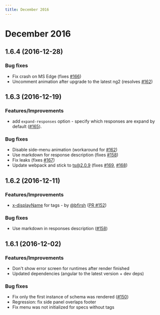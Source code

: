 ```yaml
---
title: December 2016
---
```


# December 2016

## 1.6.4 (2016-12-28)
### Bug fixes
* Fix crash on MS Edge (fixes [#166](https://github.com/Rebilly/ReDoc/issues/166))
* Uncomment animation after upgrade to the latest ng2 (resolves [#162](https://github.com/Rebilly/ReDoc/issues/162))

## 1.6.3 (2016-12-19)
### Features/Improvements
* add `expand-responses` option - specify which responses are expand by default ([#165](https://github.com/Rebilly/ReDoc/issues/165)).

### Bug fixes
* Disable side-menu animation (workaround for [#162](https://github.com/Rebilly/ReDoc/issues/162))
* Use markdown for response description (fixes [#158](https://github.com/Rebilly/ReDoc/issues/158))
* Fix leaks (fixes [#167](https://github.com/Rebilly/ReDoc/issues/167))
* Update webpack and stick to ts@2.0.9 (fixes [#169](https://github.com/Rebilly/ReDoc/issues/169), [#168](https://github.com/Rebilly/ReDoc/issues/168))

## 1.6.2 (2016-12-11)
### Features/Improvements
* [x-displayName](https://github.com/Rebilly/ReDoc/blob/master/docs/redoc-vendor-extensions.md#x-displayname) for tags - by [@bfirsh](https://github.com/bfirsh) ([PR #152](https://github.com/Rebilly/ReDoc/pull/152))

### Bug fixes
* Use markdown in responses description ([#158](https://github.com/Rebilly/ReDoc/issues/158))

## 1.6.1 (2016-12-02)
### Features/Improvements
* Don't show error screen for runtimes after render finished
* Updated dependencies (angular to the latest version + dev deps)

### Bug fixes
* Fix only the first instance of schema was rendered ([#150](https://github.com/Rebilly/ReDoc/issues/150))
* Regression: fix side panel overlaps footer
* Fix menu was not initialized for specs without tags
